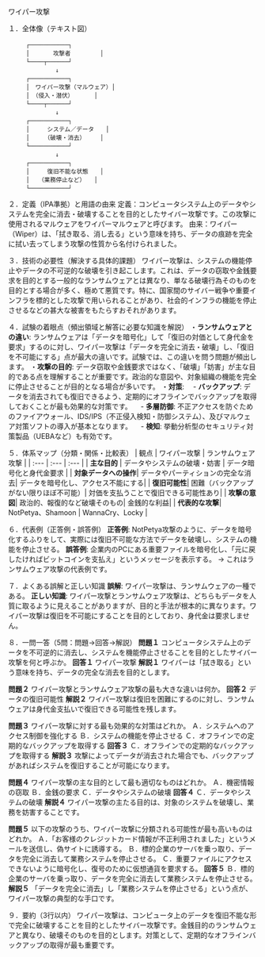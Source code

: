ワイパー攻撃

１．全体像（テキスト図）

```
　　　┌───────────┐
　　　│　　　　攻撃者　　　　　│
　　　└────┬──────┘
　　　　　　　　↓
　　　┌───────────┐
　　　│　ワイパー攻撃（マルウェア）│
　　　│　（侵入・潜伏）　　　　│
　　　└────┬──────┘
　　　　　　　　↓
　　　┌───────────┐
　　　│　　　システム／データ　　│
　　　│　　　（破壊・消去）　　　│
　　　└───────────┘
　　　　　　　　↓
　　　┌───────────┐
　　　│　　　復旧不能な状態　　│
　　　│　　（業務停止など）　　│
　　　└───────────┘
```

２．定義（IPA準拠）と用語の由来
定義：コンピュータシステム上のデータやシステムを完全に消去・破壊することを目的としたサイバー攻撃です。この攻撃に使用されるマルウェアをワイパーマルウェアと呼びます。
由来：ワイパー（Wiper）は、「拭き取る、消し去る」という意味を持ち、データの痕跡を完全に拭い去ってしまう攻撃の性質から名付けられました。

３．技術の必要性（解決する具体的課題）
ワイパー攻撃は、システムの機能停止やデータの不可逆的な破壊を引き起こします。これは、データの窃取や金銭要求を目的とする一般的なランサムウェアとは異なり、単なる破壊行為そのものを目的とする場合が多く、極めて悪質です。特に、国家間のサイバー戦争や重要インフラを標的とした攻撃で用いられることがあり、社会的インフラの機能を停止させるなどの甚大な被害をもたらすおそれがあります。

４．試験の着眼点（頻出領域と解答に必要な知識を解説）
・**ランサムウェアとの違い**: ランサムウェアは「データを暗号化」して「復旧の対価として身代金を要求」するのに対し、ワイパー攻撃は「データを完全に消去・破壊」し、「復旧を不可能にする」点が最大の違いです。試験では、この違いを問う問題が頻出します。
・**攻撃の目的**: データ窃取や金銭要求ではなく、「破壊」「妨害」が主な目的である点を理解することが重要です。政治的な意図や、対象組織の機能を完全に停止させることが目的となる場合が多いです。
・**対策**:
　- **バックアップ**: データを消去されても復旧できるよう、定期的にオフラインでバックアップを取得しておくことが最も効果的な対策です。
　- **多層防御**: 不正アクセスを防ぐためのファイアウォール、IDS/IPS（不正侵入検知・防御システム）、及びマルウェア対策ソフトの導入が基本となります。
　- **検知**: 挙動分析型のセキュリティ対策製品（UEBAなど）も有効です。

５．体系マップ（分類・関係・比較表）
| 観点 | ワイパー攻撃 | ランサムウェア攻撃 |
| :--- | :--- | :--- |
| **主な目的** | データやシステムの破壊・妨害 | データ暗号化と身代金要求 |
| **対象データへの操作**| データやパーティションの完全な消去| データを暗号化し、アクセス不能にする|
| **復旧可能性**| 困難（バックアップがない限りほぼ不可能）| 対価を支払うことで復旧できる可能性あり|
| **攻撃の意図**| 政治的、報復的など破壊そのもの| 金銭的な利益|
| **代表的な攻撃**| NotPetya、Shamoon | WannaCry、Locky |

６．代表例（正答例・誤答例）
**正答例**: NotPetya攻撃のように、データを暗号化するふりをして、実際には復旧不可能な方法でデータを破壊し、システムの機能を停止させる。
**誤答例**: 企業内のPCにある重要ファイルを暗号化し、「元に戻したければビットコインを支払え」というメッセージを表示する。
→ これはランサムウェア攻撃の代表例です。

７．よくある誤解と正しい知識
**誤解**: ワイパー攻撃は、ランサムウェアの一種である。
**正しい知識**: ワイパー攻撃とランサムウェア攻撃は、どちらもデータを人質に取るように見えることがありますが、目的と手法が根本的に異なります。ワイパー攻撃は復旧を不可能にすることを目的としており、身代金は要求しません。

８．一問一答（5問：問題→回答→解説）
**問題１**
コンピュータシステム上のデータを不可逆的に消去し、システムを機能停止させることを目的としたサイバー攻撃を何と呼ぶか。
**回答１**
ワイパー攻撃
**解説１**
ワイパーは「拭き取る」という意味を持ち、データの完全な消去を目的とします。

**問題２**
ワイパー攻撃とランサムウェア攻撃の最も大きな違いは何か。
**回答２**
データの復旧可能性
**解説２**
ワイパー攻撃は復旧を困難にするのに対し、ランサムウェアは身代金支払いで復旧できる可能性を残します。

**問題３**
ワイパー攻撃に対する最も効果的な対策はどれか。
Ａ．システムへのアクセス制御を強化する
Ｂ．システムの機能を停止させる
Ｃ．オフラインでの定期的なバックアップを取得する
**回答３**
Ｃ．オフラインでの定期的なバックアップを取得する
**解説３**
攻撃によってデータが消去された場合でも、バックアップがあればシステムを復旧することが可能になります。

**問題４**
ワイパー攻撃の主な目的として最も適切なものはどれか。
Ａ．機密情報の窃取
Ｂ．金銭の要求
Ｃ．データやシステムの破壊
**回答４**
Ｃ．データやシステムの破壊
**解説４**
ワイパー攻撃の主たる目的は、対象のシステムを破壊し、業務を妨害することです。

**問題５**
以下の攻撃のうち、ワイパー攻撃に分類される可能性が最も高いものはどれか。
Ａ．「お客様のクレジットカード情報が不正利用されました」というメールを送信し、偽サイトに誘導する。
Ｂ．標的企業のサーバを乗っ取り、データを完全に消去して業務システムを停止させる。
Ｃ．重要ファイルにアクセスできないように暗号化し、復号のために仮想通貨を要求する。
**回答５**
Ｂ．標的企業のサーバを乗っ取り、データを完全に消去して業務システムを停止させる。
**解説５**
「データを完全に消去」し「業務システムを停止させる」という点が、ワイパー攻撃の典型的な手口です。

９．要約（3行以内）
ワイパー攻撃は、コンピュータ上のデータを復旧不能な形で完全に破壊することを目的としたサイバー攻撃です。金銭目的のランサムウェアと異なり、破壊そのものを目的とします。対策として、定期的なオフラインバックアップの取得が最も重要です。